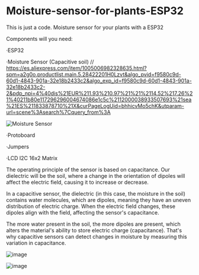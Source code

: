 # Moisture-sensor-for-plants-ESP32
This is just a code. Moisture sensor for your plants with a ESP32

Components will you need:

·ESP32

·Moisture Sensor (Capacitive soil) // https://es.aliexpress.com/item/1005006982328635.html?spm=a2g0o.productlist.main.5.28422201H0Lzvt&algo_pvid=f9580c9d-60d1-4843-901a-32e18b2433c2&algo_exp_id=f9580c9d-60d1-4843-901a-32e18b2433c2-2&pdp_npi=4%40dis%21EUR%211.93%210.97%21%21%2114.52%217.26%21%40211b80e117296296004674086e1c5c%2112000038933507693%21sea%21ES%211833878710%21X&curPageLogUid=bhhicvMo5chK&utparam-url=scene%3Asearch%7Cquery_from%3A

![Moisture Sensor](https://github.com/user-attachments/assets/9078bf66-e1db-4173-9cff-1ba57c7d60c9)

·Protoboard

·Jumpers

·LCD I2C 16x2 Matrix 

The operating principle of the sensor is based on capacitance. Our dielectric will be the soil, where a change in the orientation of dipoles will affect the electric field, causing it to increase or decrease.

In a capacitive sensor, the dielectric (in this case, the moisture in the soil) contains water molecules, which are dipoles, meaning they have an uneven distribution of electric charge. When the electric field changes, these dipoles align with the field, affecting the sensor's capacitance.

The more water present in the soil, the more dipoles are present, which alters the material's ability to store electric charge (capacitance). That's why capacitive sensors can detect changes in moisture by measuring this variation in capacitance.

![image](https://github.com/user-attachments/assets/32b3eb92-9626-471c-a8c7-b8b5bdac0588)


![image](https://github.com/user-attachments/assets/6931387f-bed3-4a26-8a3d-a1cd12734b46)







